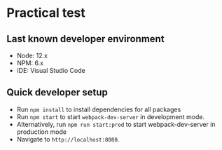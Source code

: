 # Practical test

## Last known developer environment

- Node: 12.x
- NPM: 6.x
- IDE: Visual Studio Code

## Quick developer setup

- Run `npm install` to install dependencies for all packages
- Run `npm start` to start `webpack-dev-server` in development mode.
- Alternatively, run `npm run start:prod` to start webpack-dev-server in production mode
- Navigate to `http://localhost:8080`.
